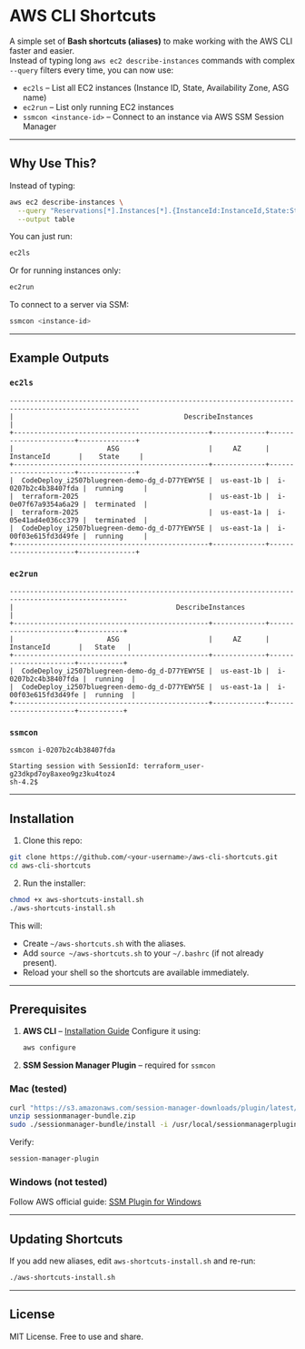 
# AWS CLI Shortcuts

A simple set of **Bash shortcuts (aliases)** to make working with the AWS CLI faster and easier.  
Instead of typing long `aws ec2 describe-instances` commands with complex `--query` filters every time, you can now use:

- `ec2ls` – List all EC2 instances (Instance ID, State, Availability Zone, ASG name)
- `ec2run` – List only running EC2 instances
- `ssmcon <instance-id>` – Connect to an instance via AWS SSM Session Manager

---

## Why Use This?

Instead of typing:
```bash
aws ec2 describe-instances \
  --query "Reservations[*].Instances[*].{InstanceId:InstanceId,State:State.Name,AZ:Placement.AvailabilityZone,ASG:Tags[?Key==\`aws:autoscaling:groupName\`]|[0].Value}" \
  --output table
````

You can just run:

```bash
ec2ls
```

Or for running instances only:

```bash
ec2run
```

To connect to a server via SSM:

```bash
ssmcon <instance-id>
```

---

## Example Outputs

### `ec2ls`

```text
------------------------------------------------------------------------------------------------------
|                                          DescribeInstances                                         |
+------------------------------------------------+-------------+----------------------+--------------+
|                       ASG                      |     AZ      |     InstanceId       |    State     |
+------------------------------------------------+-------------+----------------------+--------------+
|  CodeDeploy_i2507bluegreen-demo-dg_d-D77YEWY5E |  us-east-1b |  i-0207b2c4b38407fda |  running     |
|  terraform-2025                                |  us-east-1b |  i-0e07f67a9354a6a29 |  terminated  |
|  terraform-2025                                |  us-east-1a |  i-05e41ad4e036cc379 |  terminated  |
|  CodeDeploy_i2507bluegreen-demo-dg_d-D77YEWY5E |  us-east-1a |  i-00f03e615fd3d49fe |  running     |
+------------------------------------------------+-------------+----------------------+--------------+
```

### `ec2run`

```text
---------------------------------------------------------------------------------------------------
|                                        DescribeInstances                                        |
+------------------------------------------------+-------------+----------------------+-----------+
|                       ASG                      |     AZ      |     InstanceId       |   State   |
+------------------------------------------------+-------------+----------------------+-----------+
|  CodeDeploy_i2507bluegreen-demo-dg_d-D77YEWY5E |  us-east-1b |  i-0207b2c4b38407fda |  running  |
|  CodeDeploy_i2507bluegreen-demo-dg_d-D77YEWY5E |  us-east-1a |  i-00f03e615fd3d49fe |  running  |
+------------------------------------------------+-------------+----------------------+-----------+
```

### `ssmcon`

```text
ssmcon i-0207b2c4b38407fda

Starting session with SessionId: terraform_user-g23dkpd7oy8axeo9gz3ku4toz4
sh-4.2$
```

---

## Installation

1. Clone this repo:

```bash
git clone https://github.com/<your-username>/aws-cli-shortcuts.git
cd aws-cli-shortcuts
```

2. Run the installer:

```bash
chmod +x aws-shortcuts-install.sh
./aws-shortcuts-install.sh
```

This will:

* Create `~/aws-shortcuts.sh` with the aliases.
* Add `source ~/aws-shortcuts.sh` to your `~/.bashrc` (if not already present).
* Reload your shell so the shortcuts are available immediately.

---

## Prerequisites

1. **AWS CLI** – [Installation Guide](https://docs.aws.amazon.com/cli/latest/userguide/getting-started-install.html)
   Configure it using:

   ```bash
   aws configure
   ```

2. **SSM Session Manager Plugin** – required for `ssmcon`

### Mac (tested)

```bash
curl "https://s3.amazonaws.com/session-manager-downloads/plugin/latest/mac/sessionmanager-bundle.zip" -o "sessionmanager-bundle.zip"
unzip sessionmanager-bundle.zip
sudo ./sessionmanager-bundle/install -i /usr/local/sessionmanagerplugin -b /usr/local/bin/session-manager-plugin
```

Verify:

```bash
session-manager-plugin
```

### Windows (not tested)

Follow AWS official guide:
[SSM Plugin for Windows](https://docs.aws.amazon.com/systems-manager/latest/userguide/session-manager-working-with-install-plugin.html#windows-install)

---

## Updating Shortcuts

If you add new aliases, edit `aws-shortcuts-install.sh` and re-run:

```bash
./aws-shortcuts-install.sh
```

---

## License

MIT License. Free to use and share.


